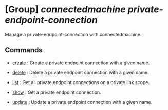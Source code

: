 # [Group] _connectedmachine private-endpoint-connection_

Manage a private-endpoint-connection with connectedmachine.

## Commands

- [create](/Commands/connectedmachine/private-endpoint-connection/_create.md)
: Create a private endpoint connection with a given name.

- [delete](/Commands/connectedmachine/private-endpoint-connection/_delete.md)
: Delete a private endpoint connection with a given name.

- [list](/Commands/connectedmachine/private-endpoint-connection/_list.md)
: Get all private endpoint connections on a private link scope.

- [show](/Commands/connectedmachine/private-endpoint-connection/_show.md)
: Get a private endpoint connection.

- [update](/Commands/connectedmachine/private-endpoint-connection/_update.md)
: Update a private endpoint connection with a given name.

